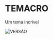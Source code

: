 # TEMACRO
Um tema incrivel

![VERSÃO](https://img.shields.io/github/v/release/CroiDev/TEMACRO?color=57F287&label=VERS%C3%83O&logo=css3&logoColor=57F287&style=flat-square)
